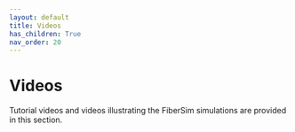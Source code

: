 ```yaml
---
layout: default
title: Videos
has_children: True
nav_order: 20
---
```


# Videos

Tutorial videos and videos illustrating the FiberSim simulations are provided in this section.

